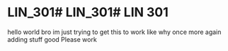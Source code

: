 # LIN_301# LIN_301# LIN 301

hello world
bro im just trying to get this to work
like why
once more
again
adding stuff
good
Please work
